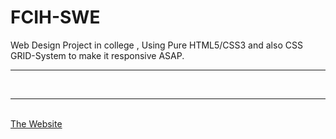 # FCIH-SWE
Web Design Project in college , Using Pure HTML5/CSS3 and also CSS GRID-System to make it responsive ASAP. 
<br>
<hr>
<br><hr><br>
<a href="https://mohamed-abdelsatar.github.io/FCIH-SWE/" target="_blank">The Website</a>
